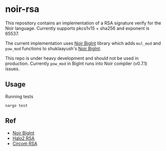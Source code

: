 # noir-rsa

This repository contains an implementation of a RSA signature verify for the Noir language. Currently supports pkcs1v15 + sha256 and exponent is 65537.

The current implementation uses [Noir BigInt](https://github.com/richardliang/noir-bigint) library which adds `mul_mod` and `pow_mod` functions to shuklaayush's [Noir BigInt](https://github.com/shuklaayush/noir-bigint/).

This repo is under heavy development and should not be used in production. Currently `pow_mod` in BigInt runs into Noir compiler (v0.7.1) issues.

## Usage
Running tests
```
nargo test
```

## Ref
- [Noir BigInt](https://github.com/richardliang/noir-bigint)
- [Halo2 RSA](https://github.com/zkemail/halo2-rsa) 
- [Circom RSA](https://github.com/zkp-application/circom-rsa-verify)
